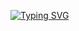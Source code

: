 
[![Typing SVG](https://readme-typing-svg.demolab.com?font=Ubuntu&weight=700&pause=1000&color=0F05F7&width=435&lines=RandomPy)](https://git.io/typing-svg)
